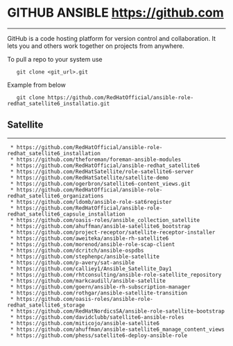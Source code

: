 # GITHUB ANSIBLE https://github.com
-------------------

GitHub is a code hosting platform for version control and collaboration. It lets you and others work together on projects from anywhere.

To pull a repo to your system use 
     
       git clone <git_url>.git 

Example from below 

       git clone https://github.com/RedHatOfficial/ansible-role-redhat_satellite6_installatio.git

## Satellite
-----

     * https://github.com/RedHatOfficial/ansible-role-redhat_satellite6_installation
     * https://github.com/theforeman/foreman-ansible-modules
     * https://github.com/RedHatOfficial/ansible-redhat_satellite6
     * https://github.com/RedHatSatellite/role-satellite6-server
     * https://github.com/RedHatSatellite/satellite-demo
     * https://github.com/ogerbron/satellite6-content_views.git
     * https://github.com/RedHatOfficial/ansible-role-redhat_satellite6_organizations
     * https://github.com/ldomb/ansible-role-sat6register
     * https://github.com/RedHatOfficial/ansible-role-redhat_satellite6_capsule_installation
     * https://github.com/oasis-roles/ansible_collection_satellite
     * https://github.com/ahuffman/ansible-satellite6_bootstrap
     * https://github.com/project-receptor/satellite-receptor-installer
     * https://github.com/aweiteka/ansible-rh-satellite6
     * https://github.com/morenod/ansible-role-scap-client
     * https://github.com/dcritch/ansible-ospdbs
     * https://github.com/stephenpc/ansible-satellite
     * https://github.com/p-avery/sat-ansible
     * https://github.com/calliey1/Ansible_Satellite_Day1
     * https://github.com/rhtconsulting/ansible-role-satellite_repository
     * https://github.com/markcaudill/ansible-satellite
     * https://github.com/goern/ansible-rh-subscription-manager
     * https://github.com/rothgar/ansible-satellite-transition
     * https://github.com/oasis-roles/ansible-role-redhat_satellite6_storage
     * https://github.com/RedHatNordicsSA/ansible-role-satellite-bootstrap
     * https://github.com/davidclubb/satellite6-ansible-roles
     * https://github.com/miticojo/ansible-satellite6
     * https://github.com/ahuffman/ansible-satellite6_manage_content_views
     * https://github.com/phess/satellite6-deploy-ansible-role

